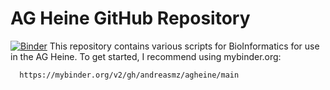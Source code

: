 # AG Heine GitHub Repository
[![Binder](https://mybinder.org/badge_logo.svg)](https://mybinder.org/v2/gh/andreasmz/agheine/main)
This repository contains various scripts for BioInformatics for use in the AG Heine. To get started, I recommend using mybinder.org:
```http
  https://mybinder.org/v2/gh/andreasmz/agheine/main
```
